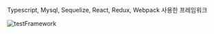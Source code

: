 Typescript, Mysql, Sequelize, React, Redux, Webpack 사용한 프레임워크

![testFramework](https://user-images.githubusercontent.com/44955199/99025616-91768b80-25ac-11eb-9d1c-6049ececefd4.png)
